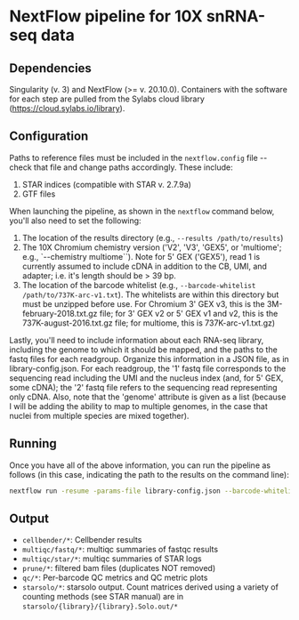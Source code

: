 # NextFlow pipeline for 10X snRNA-seq data

## Dependencies
Singularity (v. 3) and NextFlow (>= v. 20.10.0). Containers with the software for each step are pulled from the Sylabs cloud library (https://cloud.sylabs.io/library).


## Configuration
Paths to reference files must be included in the `nextflow.config` file -- check that file and change paths accordingly. These include:

1. STAR indices (compatible with STAR v. 2.7.9a)
2. GTF files

When launching the pipeline, as shown in the `nextflow` command below, you'll also need to set the following:

1. The location of the results directory (e.g., `--results /path/to/results`)
2. The 10X Chromium chemistry version ('V2', 'V3', 'GEX5', or 'multiome'; e.g., `--chemistry multiome``). Note for 5' GEX ('GEX5'), read 1 is currently assumed to include cDNA in addition to the CB, UMI, and adapter; i.e. it's length should be > 39 bp.
3. The location of the barcode whitelist (e.g., `--barcode-whitelist /path/to/737K-arc-v1.txt`). The whitelists are within this directory but must be unzipped before use. For Chromium 3' GEX v3, this is the 3M-february-2018.txt.gz file; for 3' GEX v2 or 5' GEX v1 and v2, this is the 737K-august-2016.txt.gz file; for multiome, this is 737K-arc-v1.txt.gz)

Lastly, you'll need to include information about each RNA-seq library, including the genome to which it should be mapped, and the paths to the fastq files for each readgroup. Organize this information in a JSON file, as in library-config.json. For each readgroup, the '1' fastq file corresponds to the sequencing read including the UMI and the nucleus index (and, for 5' GEX, some cDNA); the '2' fastq file refers to the sequencing read representing only cDNA. Also, note that the 'genome' attribute is given as a list (because I will be adding the ability to map to multiple genomes, in the case that nuclei from multiple species are mixed together).

## Running
Once you have all of the above information, you can run the pipeline as follows (in this case, indicating the path to the results on the command line):

```bash
nextflow run -resume -params-file library-config.json --barcode-whitelist /path/to/barcode-whitelist.txt --chemistry multiome --results /path/to/results /path/to/main.nf
```

## Output
* `cellbender/*`: Cellbender results
* `multiqc/fastq/*`: multiqc summaries of fastqc results
* `multiqc/star/*`: multiqc summaries of STAR logs
* `prune/*`: filtered bam files (duplicates NOT removed)
* `qc/*`: Per-barcode QC metrics and QC metric plots
* `starsolo/*`: starsolo output. Count matrices derived using a variety of counting methods (see STAR manual) are in `starsolo/{library}/{library}.Solo.out/*`